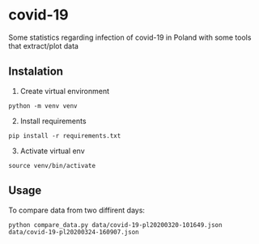 # covid-19
Some statistics regarding infection of covid-19 in Poland with some tools that extract/plot data

## Instalation
1. Create virtual environment
```shell
python -m venv venv
```
2. Install requirements
```shell
pip install -r requirements.txt
```
3. Activate virtual env
```shell
source venv/bin/activate
```
## Usage
To compare data from two diffirent days:
```shell
python compare_data.py data/covid-19-pl20200320-101649.json data/covid-19-pl20200324-160907.json
```
